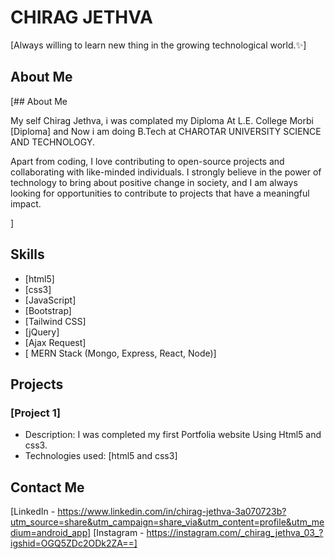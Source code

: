 # CHIRAG JETHVA

[Always willing to learn new thing in the growing technological world.✨]

## About Me

[## About Me

My self Chirag Jethva, i was complated my Diploma At L.E. College Morbi [Diploma] and Now i am doing B.Tech at CHAROTAR UNIVERSITY SCIENCE AND TECHNOLOGY.

Apart from coding, I love contributing to open-source projects and collaborating with like-minded individuals. I strongly believe in the power of technology to bring about positive change in society, and I am always looking for opportunities to contribute to projects that have a meaningful impact.

]

## Skills

- [html5]
- [css3]
- [JavaScript]
- [Bootstrap]
- [Tailwind CSS]
- [jQuery]
- [Ajax Request]
- [ MERN Stack (Mongo, Express, React, Node)]

## Projects

### [Project 1]

- Description: I was completed my first Portfolia website Using Html5 and css3.
- Technologies used: [html5 and css3]


## Contact Me

[LinkedIn - https://www.linkedin.com/in/chirag-jethva-3a070723b?utm_source=share&utm_campaign=share_via&utm_content=profile&utm_medium=android_app]
[Instagram - https://instagram.com/_chirag_jethva_03_?igshid=OGQ5ZDc2ODk2ZA==]



